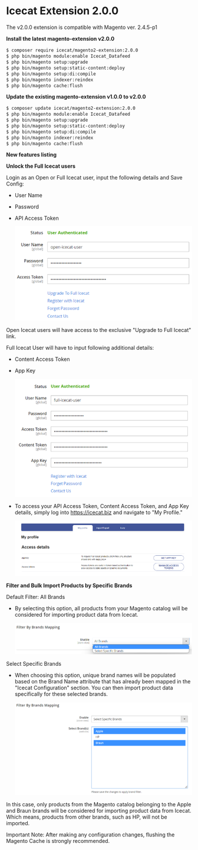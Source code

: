 # Icecat Extension 2.0.0

The v2.0.0 extension is compatible with Magento ver. 2.4.5-p1

**Install the latest magento-extension v2.0.0**

~~~~~~~~~~~~~~~~~~~~~
$ composer require icecat/magento2-extension:2.0.0
$ php bin/magento module:enable Icecat_Datafeed
$ php bin/magento setup:upgrade
$ php bin/magento setup:static-content:deploy
$ php bin/magento setup:di:compile
$ php bin/magento indexer:reindex
$ php bin/magento cache:flush
~~~~~~~~~~~~~~~~~~~~~

**Update the existing magento-extension v1.0.0 to v2.0.0**

~~~~~~~~~~~~~~~~~~~~~
$ composer update icecat/magento2-extension:2.0.0
$ php bin/magento module:enable Icecat_Datafeed
$ php bin/magento setup:upgrade
$ php bin/magento setup:static-content:deploy
$ php bin/magento setup:di:compile
$ php bin/magento indexer:reindex
$ php bin/magento cache:flush
~~~~~~~~~~~~~~~~~~~~~

**New features listing**

**Unlock the Full Icecat users**

Login as an Open or Full Icecat user, input the following details and Save Config:
- User Name
- Password
- API Access Token

    ![img1](./images/image33.png)

Open Icecat users will have access to the exclusive "Upgrade to Full Icecat" link. 

Full Icecat User will have to input following additional details:

- Content Access Token 
- App Key

    ![img1](./images/image34.png)

- To access your API Access Token, Content Access Token, and App Key details, simply log into https://icecat.biz and navigate to "My Profile." 

    ![img1](./images/image35.png)

**Filter and Bulk Import Products by Specific Brands**

Default Filter: All Brands

- By selecting this option, all products from your Magento catalog will be considered for importing product data from Icecat.

    ![img1](./images/image36.png)

Select Specific Brands

- When choosing this option, unique brand names will be populated based on the Brand Name attribute that has already been mapped in the "Icecat Configuration" section. You can then import product data specifically for these selected brands.

    ![img1](./images/image37.png)

In this case, only products from the Magento catalog belonging to the Apple and Braun brands will be considered for importing product data from Icecat. Which means, products from other brands, such as HP, will not be imported.

Important Note: After making any configuration changes, flushing the Magento Cache is strongly recommended. 
